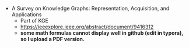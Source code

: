 * A Survey on Knowledge Graphs: Representation, Acquisition, and Applications
    * Part of KGE
    * https://ieeexplore.ieee.org/abstract/document/9416312
    * **some math formulas cannot display well in github (edit in typora), so I upload a PDF version.**
